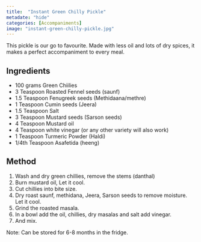 ```yaml
---
title:  "Instant Green Chilly Pickle"
metadate: "hide"
categories: [Accompaniments]
image: "instant-green-chilly-pickle.jpg"
---
```


This pickle is our go to favourite. Made with less oil and lots of dry spices, it makes a perfect accompaniment to every meal.  

## Ingredients

- 100 grams Green Chiilies
- 3 Teaspoon Roasted Fennel seeds (saunf)
- 1.5 Teaspoon Fenugreek seeds (Methidaana/methre)
- 1 Teaspoon Cumin seeds (Jeera)
- 1.5 Teaspoon Salt
- 3 Teaspoon Mustard seeds (Sarson seeds)
- 4 Teaspoon Mustard oil
- 4 Teaspoon white vinegar (or any other variety will also work)
- 1 Teaspoon Turmeric Powder (Haldi)
- 1/4th Teaspoon Asafetida (heeng)

## Method

1. Wash and dry green chillies, remove the stems (danthal)
2. Burn mustard oil, Let it cool. 
3. Cut chillies into bite size. 
4. Dry roast saunf, methidana, Jeera, Sarson seeds to remove moisture. Let it cool.
5. Grind the roasted masala.
6. In a bowl add the oil, chillies, dry masalas and salt add vinegar.
7. And mix. 

Note: Can be stored for 6-8 months in the fridge.

